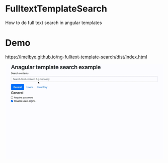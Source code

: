 # FulltextTemplateSearch

How to do full text search in angular templates

# Demo

https://lmelbye.github.io/ng-fulltext-template-search/dist/index.html

![Demo](https://raw.githubusercontent.com/lmelbye/ng-fulltext-template-search/master/demo.gif "Demo")
